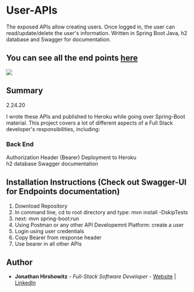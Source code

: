 # User-APIs

The exposed APIs allow creating users. Once logged in, the user can read/update/delete the user's information. Written in Spring Boot Java, h2 database and Swagger for documentation.

## You can see all the end points [here](https://yw-user-apis.herokuapp.com/api/swagger-ui.html#/)

<image src="assets/user_apis_snapshot.png">

## Summary
2.24.20

I wrote these APIs and published to Heroku while going over Spring-Boot material.
This project covers a lot of different aspects of a Full Stack developer's responsibilities, including:

### Back End
Authorization Header (Bearer)
Deployment to Heroku  
h2 database 
Swagger documentation  
  
##  Installation Instructions (Check out Swagger-UI for Endpoints documentation)

1. Download Repository  
2. In command line, cd to root directory and type: mvn install -DskipTests  
3. next: mvn spring-boot:run  
4. Using Postman or any other API Developemnt Platform: create a user  
5. Login using user credentials  
6. Copy Bearer from response header  
7. Use bearer in all other APIs  


## Author

* **Jonathan Hirshowitz** - *Full-Stack Software Developer* - [Website](https://jonathan-hirshowitz-portfolio.firebaseapp.com/) | [LinkedIn](https://www.linkedin.com/in/jonathan-hirshowitz/)
